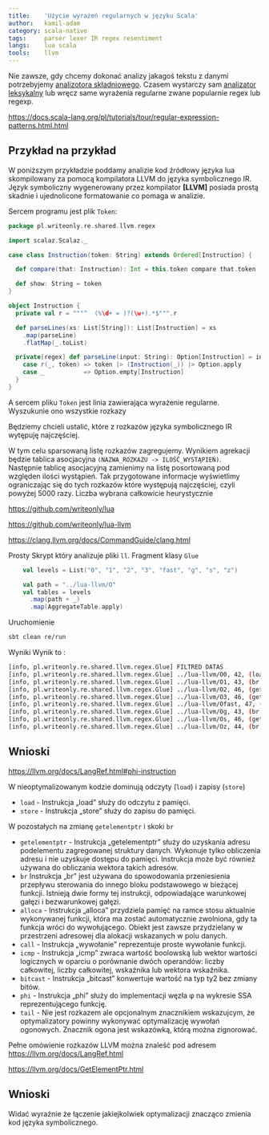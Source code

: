 ```yaml
---
title:    'Użycie wyrażeń regularnych w języku Scala'
author:   kamil-adam
category: scala-native
tags:     parser lexer IR regex resentiment
langs:    lua scala
tools:    llvm
---
```



Nie zawsze,
gdy chcemy dokonać analizy jakagoś tekstu z danymi potrzebyjemy [analizotora składniowego].
Czasem wystarczy sam [analizator leksykalny]
lub wręcz same wyrażenia regularne zwane popularnie regex lub regexp.

https://docs.scala-lang.org/pl/tutorials/tour/regular-expression-patterns.html.html


## Przykład na przykład
W poniższym przykładzie poddamy analizie kod źródłowy języka lua skompilowany za pomocą kompilatora LLVM 
do języka symbolicznego IR.
Język symboliczny wygenerowany przez kompilator **[LLVM]** posiada prostą skadnie i ujednolicone formatowanie co pomaga w analizie.

Sercem programu jest plik `Token`:
```scala
package pl.writeonly.re.shared.llvm.regex

import scalaz.Scalaz._

case class Instruction(token: String) extends Ordered[Instruction] {

  def compare(that: Instruction): Int = this.token compare that.token

  def show: String = token
}

object Instruction {
  private val r = """^  (%\d+ = )?(\w+).*$""".r

  def parseLines(xs: List[String]): List[Instruction] = xs
    .map(parseLine)
    .flatMap(_.toList)

  private[regex] def parseLine(input: String): Option[Instruction] = input match {
    case r(_, token) => token |> (Instruction(_)) |> Option.apply
    case _           => Option.empty[Instruction]
  }
}
```
A sercem pliku `Token` jest linia zawierająca wyrażenie regularne.
Wyszukunie ono wszystkie rozkazy 



Będziemy chcieli ustalić, które z rozkazów języka symbolicznego IR wytępuję najczęściej.


W tym celu sparsowaną listę rozkazów zagregujemy.
Wynikiem agrekacji będzie tablica asocjacyjna `(NAZWA_ROZKAZU -> ILOŚĆ_WYSTĄPIEŃ)`.  
Następnie tablicę asocjacyjną zamienimy na listę posortowaną pod względen ilości wystąpień.
Tak przygotowane informacje wyświetlimy ograniczając się do tych rozkazów które występują najczęściej, czyli powyżej 5000 razy.
Liczba wybrana całkowicie heurystycznie


https://github.com/writeonly/lua



https://github.com/writeonly/lua-llvm



https://clang.llvm.org/docs/CommandGuide/clang.html





Prosty Skrypt który analizuje pliki `ll`.
Fragment klasy `Glue`
```scala
    val levels = List("0", "1", "2", "3", "fast", "g", "s", "z")

    val path = "../lua-llvm/O"
    val tables = levels
      .map(path + _)
      .map(AggregateTable.apply)
```

Uruchomienie
```bash
sbt clean re/run
```

Wyniki
Wynik to :
```bash
[info, pl.writeonly.re.shared.llvm.regex.Glue] FILTRED DATAS
[info, pl.writeonly.re.shared.llvm.regex.Glue] ../lua-llvm/O0, 42, (load, 42957), (store, 16905), (getelementptr, 16102), (br, 13630), (alloca, 9587), (call, 8565), (icmp, 5680), (bitcast, 5330)
[info, pl.writeonly.re.shared.llvm.regex.Glue] ../lua-llvm/O1, 43, (br, 10025), (getelementptr, 9553), (load, 8920), (tail, 6199), (icmp, 5300)
[info, pl.writeonly.re.shared.llvm.regex.Glue] ../lua-llvm/O2, 46, (getelementptr, 25618), (load, 24154), (br, 23360), (icmp, 12548), (store, 10517), (phi, 7638), (bitcast, 7547), (call, 6138), (tail, 5144)
[info, pl.writeonly.re.shared.llvm.regex.Glue] ../lua-llvm/O3, 46, (getelementptr, 28870), (load, 27299), (br, 26251), (icmp, 14097), (store, 11810), (phi, 8800), (bitcast, 8536), (call, 6353), (tail, 5361)
[info, pl.writeonly.re.shared.llvm.regex.Glue] ../lua-llvm/Ofast, 47, (getelementptr, 28870), (load, 27299), (br, 26247), (icmp, 14097), (store, 11810), (phi, 8800), (bitcast, 8536), (call, 6346), (tail, 5356)
[info, pl.writeonly.re.shared.llvm.regex.Glue] ../lua-llvm/Og, 43, (br, 10025), (getelementptr, 9553), (load, 8920), (tail, 6199), (icmp, 5300)
[info, pl.writeonly.re.shared.llvm.regex.Glue] ../lua-llvm/Os, 46, (getelementptr, 11929), (br, 11223), (load, 11109), (icmp, 5856), (store, 5769)
[info, pl.writeonly.re.shared.llvm.regex.Glue] ../lua-llvm/Oz, 44, (br, 10070), (getelementptr, 9448), (load, 8956), (tail, 5065)
```



## Wnioski

https://llvm.org/docs/LangRef.html#phi-instruction


W nieoptymalizowanym kodzie dominują odczyty (`load`) i zapisy (`store`)

* `load` - Instrukcja „load” służy do odczytu z pamięci.
* `store` - Instrukcja „store” służy do zapisu do pamięci.

W pozostałych na zmianę `getelementptr` i skoki `br`

* `getelementptr` - Instrukcja „getelementptr” służy do uzyskania adresu podelementu zagregowanej struktury danych. 
Wykonuje tylko obliczenia adresu i nie uzyskuje dostępu do pamięci. 
Instrukcja może być również używana do obliczania wektora takich adresów.
* `br` Instrukcja „br” jest używana do spowodowania przeniesienia przepływu sterowania do innego bloku podstawowego w bieżącej funkcji. 
Istnieją dwie formy tej instrukcji, odpowiadające warunkowej gałęzi i bezwarunkowej gałęzi.
* `alloca` - Instrukcja „alloca” przydziela pamięć na ramce stosu aktualnie wykonywanej funkcji, 
która ma zostać automatycznie zwolniona, 
gdy ta funkcja wróci do wywołującego. 
Obiekt jest zawsze przydzielany w przestrzeni adresowej dla alokacji wskazanych w polu danych.
* `call` - Instrukcja „wywołanie” reprezentuje proste wywołanie funkcji.
* `icmp` - Instrukcja „icmp” zwraca wartość boolowską lub wektor wartości logicznych w oparciu o porównanie dwóch operandów: 
liczby całkowitej, liczby całkowitej, wskaźnika lub wektora wskaźnika.
* `bitcast` - Instrukcja „bitcast” konwertuje wartość na typ ty2 bez zmiany bitów.
* `phi` - Instrukcja „phi” służy do implementacji węzła φ na wykresie SSA reprezentującego funkcję. 
* `tail` - Nie jest rozkazem ale opcjonalnym znacznikiem wskazujcym, że optymalizatory powinny wykonywać optymalizację wywołań ogonowych. 
Znacznik ogona jest wskazówką, którą można zignorować.

Pełne omówienie rozkazów LLVM można znaleść pod adresem https://llvm.org/docs/LangRef.html


https://llvm.org/docs/GetElementPtr.html

## Wnioski

Widać wyraźnie że łączenie jakiejkolwiek optymalizacji znacząco zmienia kod języka symbolicznego.


[analizator leksykalny]:    /tags/lexer
[analizotora składniowego]: /tags/parser
[regex]:                    /tags/regex

